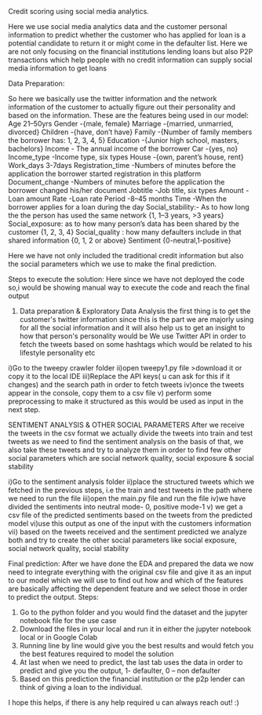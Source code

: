 Credit scoring using social media analytics.

Here we use social media analytics data and the customer personal information to predict whether the customer who has applied for loan is a potential candidate to return it or might come in the defaulter list.
Here we are not only focusing on the financial institutions lending loans but also P2P transactions which help people with no credit information can supply social media information to get loans

Data Preparation:

So here we basically use the twitter information and the network information of the customer to actually figure out their personality and based on the information.
These are the features being used in our model:
Age 21–50yrs
Gender -{male, female}
Marriage -{married, unmarried, divorced}
Children -{have, don’t have}
Family -{Number of family members the borrower has: 1, 2, 3, 4, 5}
Education -{Junior high school, masters, bachelors}
Income - The annual income of the borrower
Car -{yes, no}
Income_type -Income type, six types
House -{own, parent’s house, rent}
Work_days 3-7days
Registration_time -Numbers of minutes before the application the borrower started registration in this platform
Document_change -Numbers of minutes before the application the borrower changed his/her document
Jobtitle -Job title, six types
Amount -Loan amount
Rate -Loan rate
Period -8–45 months
Time -When the borrower applies for a loan during the day
Social_stability:- As to how long the the person has used the same network  {1, 1–3 years, >3 years}
Social_exposure: as to how many person’s data has been shared by the customer  {1, 2, 3, 4}
Social_quality : how many defaulters include in that shared information {0, 1, 2 or above}
Sentiment {0-neutral,1-positive}

Here we have not only included the traditional credit information but also the social parameters which we use to make the final prediction.





Steps to execute the solution:
Here since we have not deployed the code so,i would be showing manual way to execute the code and reach the final output

1) Data preparation & Exploratory Data Analysis
 the first thing is to get the customer's twitter information since this is the part we are majorly using for all the social information and it will also help us to get an insight to how that person's personality would be
We use Twitter API in order to fetch the tweets based on some hashtags which would be related to his lifestyle personality etc

i)Go to the tweepy crawler folder
ii)open tweepy1.py file >download it or copy it to the local IDE
iii)Replace the API keys( u can ask for this if it changes) and the search path in order to fetch tweets
iv)once the tweets appear in the console, copy them to a csv file
v) perform some preprocessing to make it structured as this would be used as input in the next step.

SENTIMENT ANALYSIS & OTHER SOCIAL PARAMETERS
After we receive the tweets in the csv format we actually divide the tweets into train and test tweets as we need to find the sentiment analysis on the basis of that, we also take 
these tweets and try to analyze them in order to find few other social parameters which are social network quality, social exposure & social stability

i)Go to the sentiment analysis folder
ii)place the structured tweets which we fetched in the previous steps, i.e the train and test tweets in the path where we need to run the file
iii)open the main.py file and run the file 
iv)we have divided the sentiments into neutral mode- 0, positive mode-1
v) we get a csv file of the predicted sentiments based on the tweets from the predicted model 
vi)use this output as one of the input with the customers information
vii) based on the tweets received and the sentiment predicted we analyze both and try to create the other social parameters like social exposure, social network quality, social stability

Final prediction:
After we have done the EDA and prepared the data we now need to integrate everything with the original csv file and give it as an input to our model which we will use to find out how and which of the features are basically affecting the dependent feature and we select those in order to predict the output.
Steps:
1)	Go to the python folder and you would find the dataset and the jupyter notebook file for the use case
2)	Download the files in your local and run it in either the jupyter notebook local or in Google Colab
3)	Running line by line would give you the best results and would fetch you the best features required to model the solution 
4)	At last when we need to predict, the last tab uses the data in order to predict and give you the output, 1- defaulter, 0 – non defaulter
5)	Based on this prediction the financial institution or the p2p lender can think of giving a loan to the individual.

I hope this helps, if there is any help required u can always reach out! :)


